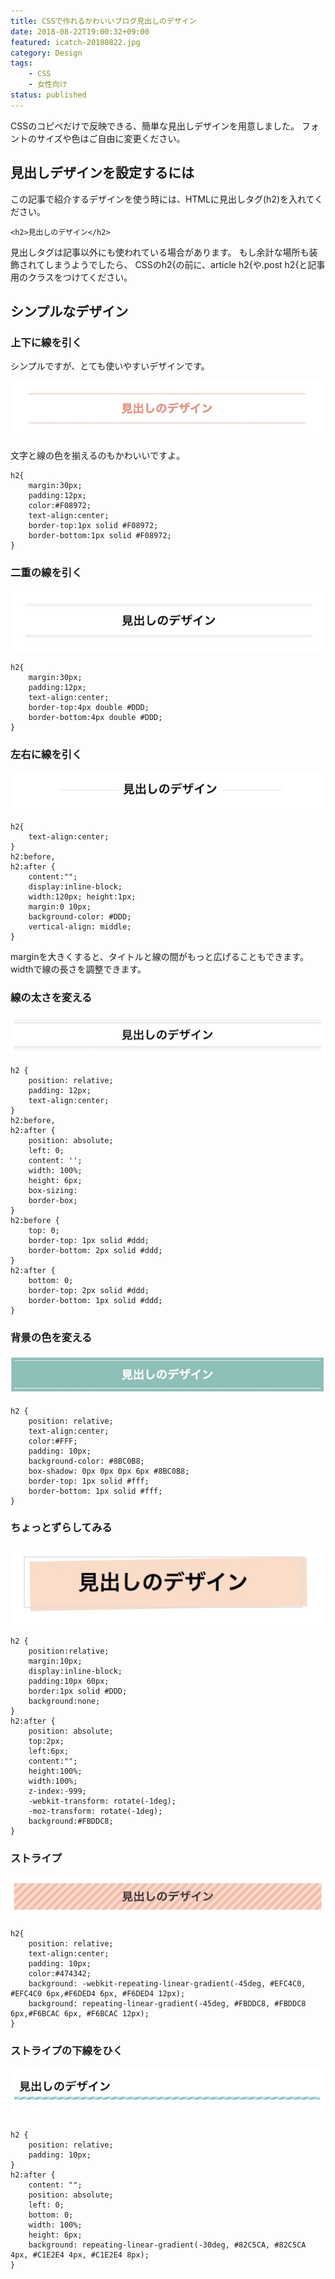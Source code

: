 ```yaml
---
title: CSSで作れるかわいいブログ見出しのデザイン
date: 2018-08-22T19:00:32+09:00
featured: icatch-20180822.jpg
category: Design
tags:
    - CSS
    - 女性向け
status: published
---
```


CSSのコピペだけで反映できる、簡単な見出しデザインを用意しました。
フォントのサイズや色はご自由に変更ください。

## 見出しデザインを設定するには

この記事で紹介するデザインを使う時には、HTMLに見出しタグ(h2)を入れてください。

```markup
<h2>見出しのデザイン</h2>
```

見出しタグは記事以外にも使われている場合があります。 もし余計な場所も装飾されてしまうようでしたら、
CSSのh2{の前に、article h2{や.post h2{と記事用のクラスをつけてください。

## シンプルなデザイン
### 上下に線を引く

シンプルですが、とても使いやすいデザインです。

![上下線の見出しサンプル](20180822-header-05b.jpg)

文字と線の色を揃えるのもかわいいですよ。

```markup
h2{
    margin:30px;
    padding:12px;
    color:#F08972;
    text-align:center;
    border-top:1px solid #F08972;
    border-bottom:1px solid #F08972;
}
```

### 二重の線を引く

![二重線の見出しサンプル](20180822-header-02.jpg)

```markup
h2{
    margin:30px;
    padding:12px;
    text-align:center;
    border-top:4px double #DDD;
    border-bottom:4px double #DDD;
}
```

### 左右に線を引く

![左右線の見出しサンプル](20180822-header-03.jpg)

```markup
h2{
    text-align:center;
}
h2:before,
h2:after {
    content:"";
    display:inline-block;
    width:120px; height:1px;
    margin:0 10px;
    background-color: #DDD;
    vertical-align: middle;
}
```

marginを大きくすると、タイトルと線の間がもっと広げることもできます。
widthで線の長さを調整できます。

### 線の太さを変える

![二重線の見出しサンプル２](20180822-header-04b.jpg)

```markup
h2 {
    position: relative;
    padding: 12px;
    text-align:center;
}
h2:before,
h2:after {
    position: absolute;
    left: 0;
    content: '';
    width: 100%;
    height: 6px;
    box-sizing:
    border-box;
}
h2:before {
    top: 0;
    border-top: 1px solid #ddd;
    border-bottom: 2px solid #ddd;
}
h2:after {
    bottom: 0;
    border-top: 2px solid #ddd;
    border-bottom: 1px solid #ddd;
}
```

### 背景の色を変える

![見出しサンプル](20180822-header-05.jpg)

```markup
h2 {
    position: relative;
    text-align:center;
    color:#FFF;
    padding: 10px;
    background-color: #8BC0B8;
    box-shadow: 0px 0px 0px 6px #8BC0B8;
    border-top: 1px solid #fff;
    border-bottom: 1px solid #fff;
}
```

### ちょっとずらしてみる

![見出しサンプル（色をずれた）](20180822-header-06.jpg)


```markup
h2 {
    position:relative;
    margin:10px;
    display:inline-block;
    padding:10px 60px;
    border:1px solid #DDD;
    background:none;
}
h2:after {
    position: absolute;
    top:2px;
    left:6px;
    content:"";
    height:100%;
    width:100%;
    z-index:-999;
    -webkit-transform: rotate(-1deg);
    -moz-transform: rotate(-1deg);
    background:#FBDDC8;
}
```


### ストライプ

![ストライプの見出しサンプル](20180822-header-07.jpg)

```markup
h2{
    position: relative;
    text-align:center;
    padding: 10px;
    color:#474342;
    background: -webkit-repeating-linear-gradient(-45deg, #EFC4C0, #EFC4C0 6px,#F6DED4 6px, #F6DED4 12px);
    background: repeating-linear-gradient(-45deg, #FBDDC8, #FBDDC8 6px,#F6BCAC 6px, #F6BCAC 12px);
}
```

### ストライプの下線をひく

![ストライプ下線の見出しサンプル](20180822-header-08.jpg)

```markup
h2 {
    position: relative;
    padding: 10px;
}
h2:after {
    content: "";
    position: absolute;
    left: 0;
    bottom: 0;
    width: 100%;
    height: 6px;
    background: repeating-linear-gradient(-30deg, #82C5CA, #82C5CA 4px, #C1E2E4 4px, #C1E2E4 8px);
}
```
